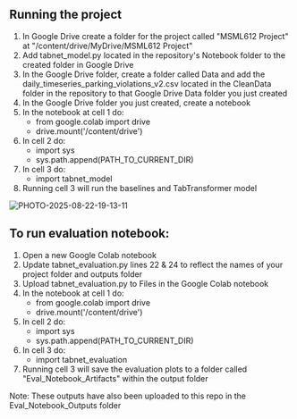 ## Running the project
1. In Google Drive create a folder for the project called "MSML612 Project" at "/content/drive/MyDrive/MSML612 Project"
2. Add tabnet_model.py located in the repository's Notebook folder to the created folder in Google Drive
3. In the Google Drive folder, create a folder called Data and add the daily_timeseries_parking_violations_v2.csv located in the CleanData folder in the repository to that Google Drive Data folder you just created
4. In the Google Drive folder you just created, create a notebook
5. In the notebook at cell 1 do:
    - from google.colab import drive
    - drive.mount('/content/drive')
6. In cell 2 do:
    - import sys
    - sys.path.append(PATH_TO_CURRENT_DIR)
7. In cell 3 do:
    - import tabnet_model
8. Running cell 3 will run the baselines and TabTransformer model

![PHOTO-2025-08-22-19-13-11](https://github.com/user-attachments/assets/0178b900-a0f0-4abf-8734-d7a8985fc613)

## To run evaluation notebook:
1. Open a new Google Colab notebook
2. Update tabnet_evaluation.py lines 22 & 24 to reflect the names of your project folder and outputs folder
3. Upload tabnet_evaluation.py to Files in the Google Colab notebook
4. In the notebook at cell 1 do:
    - from google.colab import drive
    - drive.mount('/content/drive')
5. In cell 2 do:
    - import sys
    - sys.path.append(PATH_TO_CURRENT_DIR)
6. In cell 3 do:
    - import tabnet_evaluation
7. Running cell 3 will save the evaluation plots to a folder called "Eval_Notebook_Artifacts" within the output folder

Note: These outputs have also been uploaded to this repo in the Eval_Notebook_Outputs folder
